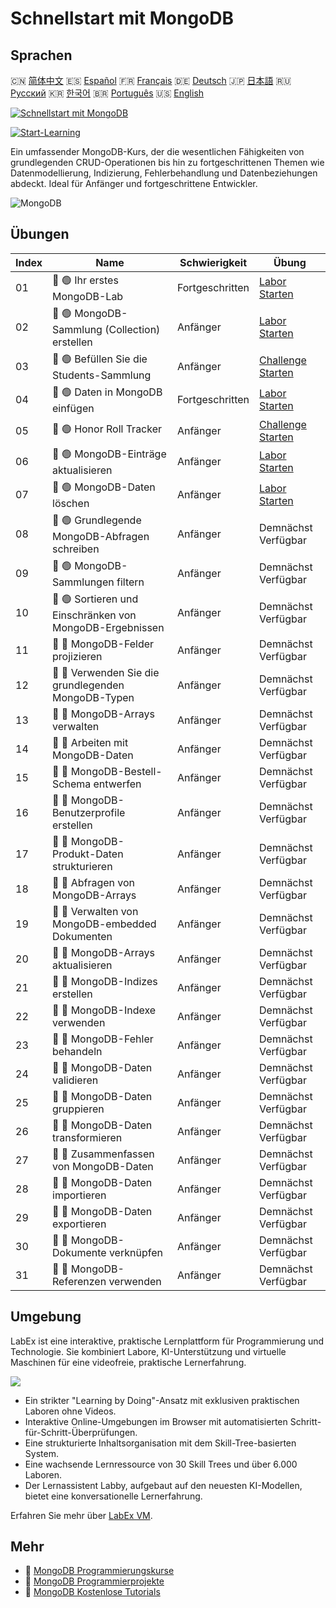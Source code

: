 # Schnellstart mit MongoDB

## Sprachen

🇨🇳 [简体中文](README_zh.md) 🇪🇸 [Español](README_es.md) 🇫🇷 [Français](README_fr.md) 🇩🇪 [Deutsch](README_de.md) 🇯🇵 [日本語](README_ja.md) 🇷🇺 [Русский](README_ru.md) 🇰🇷 [한국어](README_ko.md) 🇧🇷 [Português](README_pt.md) 🇺🇸 [English](README.md) 

[![Schnellstart mit MongoDB](https://cover-creator.labex.io/quick-start-with-mongodb.png?lang=de)](https://labex.io/de/courses/quick-start-with-mongodb)

[![Start-Learning](https://img.shields.io/badge/Start-Learning-whitesmoke?style=for-the-badge)](https://labex.io/de/courses/quick-start-with-mongodb)

Ein umfassender MongoDB-Kurs, der die wesentlichen Fähigkeiten von grundlegenden CRUD-Operationen bis hin zu fortgeschrittenen Themen wie Datenmodellierung, Indizierung, Fehlerbehandlung und Datenbeziehungen abdeckt. Ideal für Anfänger und fortgeschrittene Entwickler.

![MongoDB](https://img.shields.io/badge/MongoDB-whitesmoke?style=for-the-badge&logo=mongodb)


## Übungen

|   Index | Name                                                     | Schwierigkeit   | Übung                                                                                                                         |
|---------|----------------------------------------------------------|-----------------|-------------------------------------------------------------------------------------------------------------------------------|
|      01 | 📖 🟢 Ihr erstes MongoDB-Lab                             | Fortgeschritten | <a target='_blank' href='https://labex.io/de/tutorials/mongodb-your-first-mongodb-lab-420660'>Labor Starten</a>               |
|      02 | 📖 🟢 MongoDB-Sammlung (Collection) erstellen            | Anfänger        | <a target='_blank' href='https://labex.io/de/tutorials/mongodb-create-mongodb-collection-420695'>Labor Starten</a>            |
|      03 | 🎯 🟢 Befüllen Sie die Students-Sammlung                 | Anfänger        | <a target='_blank' href='https://labex.io/de/tutorials/mongodb-populate-the-students-collection-425481'>Challenge Starten</a> |
|      04 | 📖 🟢 Daten in MongoDB einfügen                          | Fortgeschritten | <a target='_blank' href='https://labex.io/de/tutorials/mongodb-insert-data-in-mongodb-420696'>Labor Starten</a>               |
|      05 | 🎯 🟢 Honor Roll Tracker                                 | Anfänger        | <a target='_blank' href='https://labex.io/de/tutorials/mongodb-honor-roll-tracker-425476'>Challenge Starten</a>               |
|      06 | 📖 🟢 MongoDB-Einträge aktualisieren                     | Anfänger        | <a target='_blank' href='https://labex.io/de/tutorials/mongodb-update-mongodb-records-420823'>Labor Starten</a>               |
|      07 | 📖 🟢 MongoDB-Daten löschen                              | Anfänger        | <a target='_blank' href='https://labex.io/de/tutorials/mongodb-delete-mongodb-data-420822'>Labor Starten</a>                  |
|      08 | 📖 🟢 Grundlegende MongoDB-Abfragen schreiben            | Anfänger        | Demnächst Verfügbar                                                                                                           |
|      09 | 📖 🟢 MongoDB-Sammlungen filtern                         | Anfänger        | Demnächst Verfügbar                                                                                                           |
|      10 | 📖 🟢 Sortieren und Einschränken von MongoDB-Ergebnissen | Anfänger        | Demnächst Verfügbar                                                                                                           |
|      11 | 📖 🔵 MongoDB-Felder projizieren                         | Anfänger        | Demnächst Verfügbar                                                                                                           |
|      12 | 📖 🔵 Verwenden Sie die grundlegenden MongoDB-Typen      | Anfänger        | Demnächst Verfügbar                                                                                                           |
|      13 | 📖 🔵 MongoDB-Arrays verwalten                           | Anfänger        | Demnächst Verfügbar                                                                                                           |
|      14 | 📖 🔵 Arbeiten mit MongoDB-Daten                         | Anfänger        | Demnächst Verfügbar                                                                                                           |
|      15 | 📖 🔵 MongoDB-Bestell-Schema entwerfen                   | Anfänger        | Demnächst Verfügbar                                                                                                           |
|      16 | 📖 🔵 MongoDB-Benutzerprofile erstellen                  | Anfänger        | Demnächst Verfügbar                                                                                                           |
|      17 | 📖 🔵 MongoDB-Produkt-Daten strukturieren                | Anfänger        | Demnächst Verfügbar                                                                                                           |
|      18 | 📖 🔵 Abfragen von MongoDB-Arrays                        | Anfänger        | Demnächst Verfügbar                                                                                                           |
|      19 | 📖 🔵 Verwalten von MongoDB-embedded Dokumenten          | Anfänger        | Demnächst Verfügbar                                                                                                           |
|      20 | 📖 🔵 MongoDB-Arrays aktualisieren                       | Anfänger        | Demnächst Verfügbar                                                                                                           |
|      21 | 📖 🔵 MongoDB-Indizes erstellen                          | Anfänger        | Demnächst Verfügbar                                                                                                           |
|      22 | 📖 🔵 MongoDB-Indexe verwenden                           | Anfänger        | Demnächst Verfügbar                                                                                                           |
|      23 | 📖 🔵 MongoDB-Fehler behandeln                           | Anfänger        | Demnächst Verfügbar                                                                                                           |
|      24 | 📖 🔵 MongoDB-Daten validieren                           | Anfänger        | Demnächst Verfügbar                                                                                                           |
|      25 | 📖 🔵 MongoDB-Daten gruppieren                           | Anfänger        | Demnächst Verfügbar                                                                                                           |
|      26 | 📖 🔵 MongoDB-Daten transformieren                       | Anfänger        | Demnächst Verfügbar                                                                                                           |
|      27 | 📖 🔵 Zusammenfassen von MongoDB-Daten                   | Anfänger        | Demnächst Verfügbar                                                                                                           |
|      28 | 📖 🔵 MongoDB-Daten importieren                          | Anfänger        | Demnächst Verfügbar                                                                                                           |
|      29 | 📖 🔵 MongoDB-Daten exportieren                          | Anfänger        | Demnächst Verfügbar                                                                                                           |
|      30 | 📖 🔵 MongoDB-Dokumente verknüpfen                       | Anfänger        | Demnächst Verfügbar                                                                                                           |
|      31 | 📖 🔵 MongoDB-Referenzen verwenden                       | Anfänger        | Demnächst Verfügbar                                                                                                           |

## Umgebung

LabEx ist eine interaktive, praktische Lernplattform für Programmierung und Technologie. Sie kombiniert Labore, KI-Unterstützung und virtuelle Maschinen für eine videofreie, praktische Lernerfahrung.

![](https://tutorial-screenshot.getvm.io/images/vm-1725247253.png)

- Ein strikter "Learning by Doing"-Ansatz mit exklusiven praktischen Laboren ohne Videos.
- Interaktive Online-Umgebungen im Browser mit automatisierten Schritt-für-Schritt-Überprüfungen.
- Eine strukturierte Inhaltsorganisation mit dem Skill-Tree-basierten System.
- Eine wachsende Lernressource von 30 Skill Trees und über 6.000 Laboren.
- Der Lernassistent Labby, aufgebaut auf den neuesten KI-Modellen, bietet eine konversationelle Lernerfahrung.

Erfahren Sie mehr über [LabEx VM](https://support.labex.io/using-labex/virtual-machine).

## Mehr

- 🔗 [MongoDB Programmierungskurse](https://github.com/labex-labs/awesome-programming-courses)
- 🔗 [MongoDB Programmierprojekte](https://github.com/labex-labs/awesome-programming-projects)
- 🔗 [MongoDB Kostenlose Tutorials](https://github.com/labex-labs/mongodb-free-tutorials)

